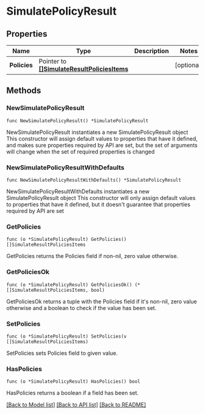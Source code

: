 # SimulatePolicyResult

## Properties

Name | Type | Description | Notes
------------ | ------------- | ------------- | -------------
**Policies** | Pointer to [**[]SimulateResultPoliciesItems**](SimulateResultPoliciesItems.md) |  | [optional] 

## Methods

### NewSimulatePolicyResult

`func NewSimulatePolicyResult() *SimulatePolicyResult`

NewSimulatePolicyResult instantiates a new SimulatePolicyResult object
This constructor will assign default values to properties that have it defined,
and makes sure properties required by API are set, but the set of arguments
will change when the set of required properties is changed

### NewSimulatePolicyResultWithDefaults

`func NewSimulatePolicyResultWithDefaults() *SimulatePolicyResult`

NewSimulatePolicyResultWithDefaults instantiates a new SimulatePolicyResult object
This constructor will only assign default values to properties that have it defined,
but it doesn't guarantee that properties required by API are set

### GetPolicies

`func (o *SimulatePolicyResult) GetPolicies() []SimulateResultPoliciesItems`

GetPolicies returns the Policies field if non-nil, zero value otherwise.

### GetPoliciesOk

`func (o *SimulatePolicyResult) GetPoliciesOk() (*[]SimulateResultPoliciesItems, bool)`

GetPoliciesOk returns a tuple with the Policies field if it's non-nil, zero value otherwise
and a boolean to check if the value has been set.

### SetPolicies

`func (o *SimulatePolicyResult) SetPolicies(v []SimulateResultPoliciesItems)`

SetPolicies sets Policies field to given value.

### HasPolicies

`func (o *SimulatePolicyResult) HasPolicies() bool`

HasPolicies returns a boolean if a field has been set.


[[Back to Model list]](../README.md#documentation-for-models) [[Back to API list]](../README.md#documentation-for-api-endpoints) [[Back to README]](../README.md)


